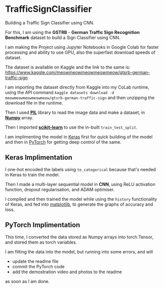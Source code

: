 # TrafficSignClassifier

Building a Traffic Sign Classifier using CNN.

For this, I am using the **GSTRB** - **German Traffic Sign Recognition Benchmark** dataset to build a Sign Classifier using CNN.

I am making the Project using Jupyter Notebooks in Google Colab for faster processing and ability to use GPU, also the superfast download speeds of dataset.

The dataset is available on Kaggle and the link to the same is: https://www.kaggle.com/meowmeowmeowmeowmeow/gtsrb-german-traffic-sign

I am importing the dataset directly from Kaggle into my CoLab runtime, using the API command `kaggle datasets download -d meowmeowmeowmeowmeow/gtsrb-german-traffic-sign` 
and then unzipping the download file in the runtime.

Then I used **[PIL](https://www.pythonware.com/products/pil/)** library to read the image data and make a dataset, in **[Numpy](https://numpy.org/)** array.

Then I imported **[scikit-learn](https://scikit-learn.org/stable/)**  to use the in-built `train_test_split`. 

 
I am implimenting the model in [Keras](https://keras.io/) first for quick building of the model and then in [PyTorch](https://pytorch.org/) for getting deep control of the same.

## Keras Implimentation

I one-hot encoded the labels using `to_categorical` because that's needed in Keras to train the model. 

Then I made a multi-layer sequential model in **CNN**, using ReLU activation function, dropout regularisation, and ADAM optimiser.

I compiled and then trained the model while using the `history` functionality of Keras, and fed into [matplotlib](https://matplotlib.org/), to generate the graphs of accuracy and loss. 

## PyTorch Implimentation

This time, I converted the data stored as Numpy arrays into torch.Tensor, and stored them as torch variables.

I am fitting the data into the model, but running into some errors, and will 
- update the readme file 
- commit the PyTorch code 
- add the demostration video and photos to the readme

as soon as I am done.
